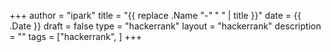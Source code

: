 +++
author = "ipark"
title = "{{ replace .Name "-" " " | title }}"
date =  {{ .Date }}
draft =  false
type = "hackerrank"
layout = "hackerrank"
description = ""
tags = ["hackerrank",
]
+++

